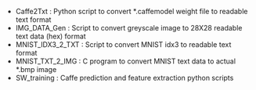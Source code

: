- Caffe2Txt : Python script to convert *.caffemodel weight file to readable text format 
- IMG_DATA_Gen : Script to convert greyscale image to 28X28 readable text data (hex) format 
- MNIST_IDX3_2_TXT  : Script to convert MNIST idx3 to readable text format
- MNIST_TXT_2_IMG  : C program to convert MNIST text data to actual *.bmp image
- SW_training : Caffe prediction and feature extraction python scripts 
